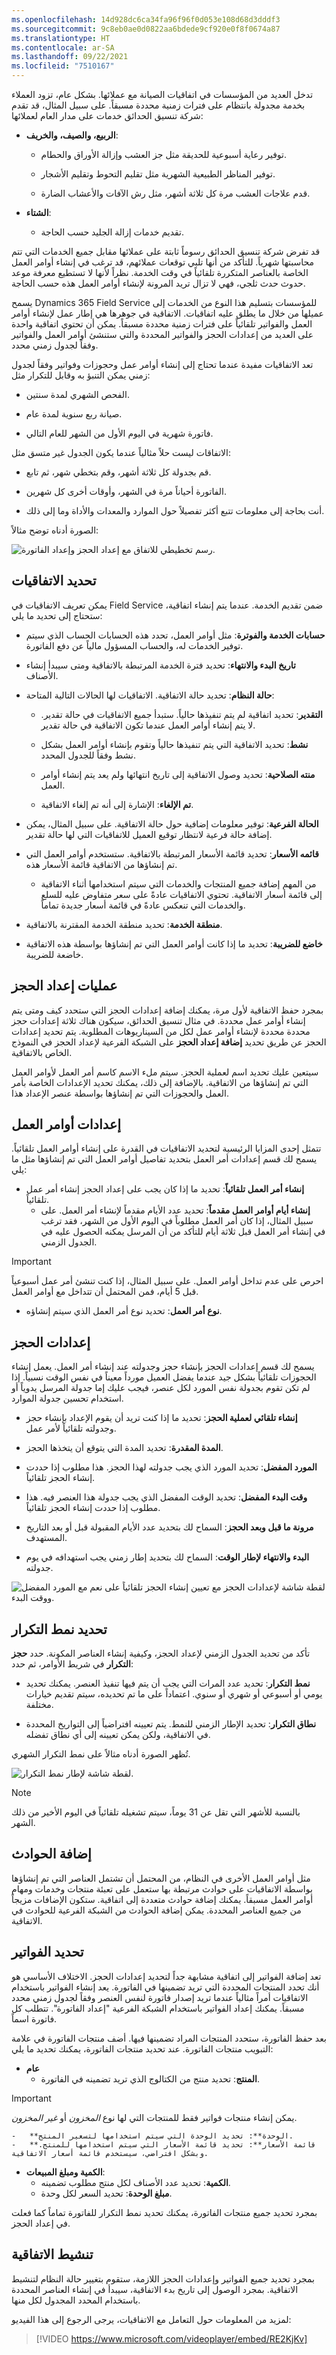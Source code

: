 ```yaml
---
ms.openlocfilehash: 14d928dc6ca34fa96f96f0d053e108d68d3dddf3
ms.sourcegitcommit: 9c8eb0ae0d0822aa6bdede9cf920e0f8f0674a87
ms.translationtype: HT
ms.contentlocale: ar-SA
ms.lasthandoff: 09/22/2021
ms.locfileid: "7510167"
---
```

تدخل العديد من المؤسسات في اتفاقيات الصيانة مع عملائها. بشكل عام، تزود العملاء بخدمة مجدولة بانتظام على فترات زمنية محددة مسبقاً. على سبيل المثال، قد تقدم شركة تنسيق الحدائق خدمات على مدار العام لعملائها:

-   **الربيع، والصيف، والخريف**:

    -   توفير رعاية أسبوعية للحديقة مثل جز العشب وإزالة الأوراق والحطام.

    -   توفير المناظر الطبيعية الشهرية مثل تقليم التحوط وتقليم الأشجار.

    -   قدم علاجات العشب مرة كل ثلاثة أشهر، مثل رش الآفات والأعشاب الضارة.

-   **الشتاء**:

    -   تقديم خدمات إزالة الجليد حسب الحاجة.

قد تفرض شركة تنسيق الحدائق رسوماً ثابتة على عملائها مقابل جميع الخدمات التي تتم محاسبتها شهرياً. للتأكد من أنها تلبي توقعات عملائهم، قد ترغب في إنشاء أوامر العمل الخاصة بالعناصر المتكررة تلقائياً في وقت الخدمة. نظراً لأنها لا تستطيع معرفة موعد حدوث حدث ثلجي، فهي لا تزال تريد المرونة لإنشاء أوامر العمل هذه حسب الحاجة.

يسمح Dynamics 365 Field Service للمؤسسات بتسليم هذا النوع من الخدمات إلى عميلها من خلال ما يطلق عليه اتفاقيات. الاتفاقية في جوهرها هي إطار عمل لإنشاء أوامر العمل والفواتير تلقائياً على فترات زمنية محددة مسبقاً. يمكن أن تحتوي اتفاقية واحدة على العديد من إعدادات الحجز والفواتير المحددة والتي ستنشئ أوامر العمل والفواتير وفقاً لجدول زمني محدد.

تعد الاتفاقيات مفيدة عندما تحتاج إلى إنشاء أوامر عمل وحجوزات وفواتير وفقاً لجدول زمني يمكن التنبؤ به وقابل للتكرار مثل:

-   الفحص الشهري لمدة سنتين.

-   صيانة ربع سنوية لمدة عام.

-   فاتورة شهرية في اليوم الأول من الشهر للعام التالي.

الاتفاقات ليست حلاً مثالياً عندما يكون الجدول غير متسق مثل:

-   قم بجدولة كل ثلاثة أشهر، وقم بتخطي شهر، ثم تابع.

-   الفاتورة أحياناً مرة في الشهر، وأوقات أخرى كل شهرين.

-   أنت بحاجة إلى معلومات تتبع أكثر تفصيلاً حول الموارد والمعدات والأداة وما إلى ذلك.

الصورة أدناه توضح مثالاً:

![رسم تخطيطي للاتفاق مع إعداد الحجز وإعداد الفاتورة.](../media/WO-Unit5-1.png)

## <a name="defining-agreements"></a>تحديد الاتفاقيات

يمكن تعريف الاتفاقيات في Field Service ضمن تقديم الخدمة. عندما يتم إنشاء اتفاقية، ستحتاج إلى تحديد ما يلي:

-   **حسابات الخدمة والفوترة**: مثل أوامر العمل، تحدد هذه الحسابات الحساب الذي سيتم توفير الخدمات له، والحساب المسؤول مالياً عن دفع الفاتورة.

-   **تاريخ البدء والانتهاء**: تحديد فترة الخدمة المرتبطة بالاتفاقية ومتى سيبدأ إنشاء الأصناف.

-   **حالة النظام**: تحديد حالة الاتفاقية. الاتفاقيات لها الحالات التالية المتاحة:

    -   **التقدير**: تحديد اتفاقية لم يتم تنفيذها حالياً. ستبدأ جميع الاتفاقيات في حالة تقدير. لا يتم إنشاء أوامر العمل عندما تكون الاتفاقية في حالة تقدير.

    -   **نشط**: تحديد الاتفاقية التي يتم تنفيذها حالياً وتقوم بإنشاء أوامر العمل بشكل نشط وفقاً للجدول المحدد.

    -   **منته الصلاحية**: تحديد وصول الاتفاقية إلى تاريخ انتهائها ولم يعد يتم إنشاء أوامر العمل.

    -   **تم الإلغاء**: الإشارة إلى أنه تم إلغاء الاتفاقية.

-   **الحالة الفرعية**: توفير معلومات إضافية حول حالة الاتفاقية. على سبيل المثال، يمكن إضافة حالة فرعية لانتظار توقيع العميل للاتفاقيات التي لها حالة تقدير.

-   **قائمه الأسعار**: تحديد قائمة الأسعار المرتبطة بالاتفاقية. ستستخدم أوامر العمل التي تم إنشاؤها من الاتفاقية قائمة الأسعار هذه.

    -   من المهم إضافة جميع المنتجات والخدمات التي سيتم استخدامها أثناء الاتفاقية إلى قائمة أسعار الاتفاقية. تحتوي الاتفاقيات عادةً على سعر متفاوض عليه للسلع والخدمات التي تنعكس عادةً في قائمة أسعار جديدة تماماً.

-   **منطقة الخدمة**: تحديد منطقة الخدمة المقترنة بالاتفاقية.

-   **خاضع للضريبة**: تحديد ما إذا كانت أوامر العمل التي تم إنشاؤها بواسطة هذه الاتفاقية خاضعة للضريبة.

## <a name="booking-setups"></a>عمليات إعداد الحجز

بمجرد حفظ الاتفاقية لأول مرة، يمكنك إضافة إعدادات الحجز التي ستحدد كيف ومتى يتم إنشاء أوامر عمل محددة. في مثال تنسيق الحدائق، سيكون هناك ثلاثة إعدادات حجز محددة محددة لإنشاء أوامر عمل لكل من السيناريوهات المطلوبة. يتم تحديد إعدادات الحجز عن طريق تحديد **إضافة إعداد الحجز** على الشبكة الفرعية لإعداد الحجز في النموذج الخاص بالاتفاقية.

سيتعين عليك تحديد اسم لعملية الحجز. سيتم ملء الاسم كاسم أمر العمل لأوامر العمل التي تم إنشاؤها من الاتفاقية. بالإضافة إلى ذلك، يمكنك تحديد الإعدادات الخاصة بأمر العمل والحجوزات التي تم إنشاؤها بواسطة عنصر الإعداد هذا.

## <a name="work-order-settings"></a>إعدادات أوامر العمل

تتمثل إحدى المزايا الرئيسية لتحديد الاتفاقيات في القدرة على إنشاء أوامر العمل تلقائياً. يسمح لك قسم إعدادات أمر العمل بتحديد تفاصيل أوامر العمل التي تم إنشاؤها مثل ما يلي:

-   **إنشاء أمر العمل تلقائياً**: تحديد ما إذا كان يجب على إعداد الحجز إنشاء أمر عمل تلقائياً. 
    -   **إنشاء أيام أوامر العمل مقدماً**: تحديد عدد الأيام مقدماً لإنشاء أمر العمل. على سبيل المثال، إذا كان أمر العمل مطلوباً في اليوم الأول من الشهر، فقد ترغب في إنشاء أمر العمل قبل ثلاثة أيام للتأكد من أن المرسل يمكنه الحصول عليه في الجدول الزمني.

> [!IMPORTANT] 
> احرص على عدم تداخل أوامر العمل. على سبيل المثال، إذا كنت تنشئ أمر عمل أسبوعياً قبل 5 أيام، فمن المحتمل أن تتداخل مع أوامر العمل.

-   **نوع أمر العمل**: تحديد نوع أمر العمل الذي سيتم إنشاؤه.

## <a name="booking-settings"></a>إعدادات الحجز

يسمح لك قسم إعدادات الحجز بإنشاء حجز وجدولته عند إنشاء أمر العمل. يعمل إنشاء الحجوزات تلقائياً بشكل جيد عندما يفضل العميل مورداً معيناً في نفس الوقت نسبياً. إذا لم تكن تقوم بجدولة نفس المورد لكل عنصر، فيجب عليك إما جدولة المرسل يدوياً أو استخدام تحسين جدولة الموارد.

-   **إنشاء تلقائي لعملية الحجز**: تحديد ما إذا كنت تريد أن يقوم الإعداد بإنشاء حجز وجدولته تلقائياً لأمر عمل.

-   **المدة المقدرة**: تحديد المدة التي يتوقع أن يتخذها الحجز.

-   **المورد المفضل**: تحديد المورد الذي يجب جدولته لهذا الحجز. هذا مطلوب إذا حددت إنشاء الحجز تلقائياً.

-   **وقت البدء المفضل**: تحديد الوقت المفضل الذي يجب جدولة هذا العنصر فيه. هذا مطلوب إذا حددت إنشاء الحجز تلقائياً.

-   **مرونة ما قبل وبعد الحجز**: السماح لك بتحديد عدد الأيام المقبولة قبل أو بعد التاريخ المستهدف.

-   **البدء والانتهاء لإطار الوقت**: السماح لك بتحديد إطار زمني يجب استهدافه في يوم جدولته.

![لقطة شاشة لإعدادات الحجز مع تعيين إنشاء الحجز تلقائياً على نعم مع المورد المفضل ووقت البدء.](../media/WO-Unit5-2.png)

## <a name="defining-a-recurrence-pattern"></a>تحديد نمط التكرار

تأكد من تحديد الجدول الزمني لإعداد الحجز، وكيفية إنشاء العناصر المكونة. حدد **حجز التكرار** في شريط الأوامر، ثم حدد:

-   **نمط التكرار**: تحديد عدد المرات التي يجب أن يتم فيها تنفيذ العنصر. يمكنك تحديد يومي أو أسبوعي أو شهري أو سنوي. اعتماداً على ما تم تحديده، سيتم تقديم خيارات مختلفة.

-   **نطاق التكرار**: تحديد الإطار الزمني للنمط. يتم تعيينه افتراضياً إلى التواريخ المحددة في الاتفاقية، ولكن يمكن تعيينه إلى أي نطاق تفضله.

تُظهر الصورة أدناه مثالاً على نمط التكرار الشهري.

![لقطة شاشة لإطار نمط التكرار.](../media/WO-Unit5-3.png)

> [!Note] 
> بالنسبة للأشهر التي تقل عن 31 يوماً، سيتم تشغيله تلقائياً في اليوم الأخير من ذلك الشهر.

## <a name="adding-incidents"></a>إضافة الحوادث

مثل أوامر العمل الأخرى في النظام، من المحتمل أن تشتمل العناصر التي تم إنشاؤها بواسطة الاتفاقيات على حوادث مرتبطة بها ستعمل على تعبئة منتجات وخدمات ومهام أوامر العمل مسبقاً. يمكنك إضافة حوادث متعددة إلى اتفاقية. ستكون الإضافات مزيجاً من جميع العناصر المحددة. يمكن إضافة الحوادث من الشبكة الفرعية للحوادث في الاتفاقية.

## <a name="defining-invoices"></a>تحديد الفواتير

تعد إضافة الفواتير إلى اتفاقية مشابهة جداً لتحديد إعدادات الحجز. الاختلاف الأساسي هو أنك تحدد المنتجات المحددة التي تريد تضمينها في الفاتورة. يعد إنشاء الفواتير باستخدام الاتفاقيات أمراً مثالياً عندما تريد إصدار فاتورة لنفس العنصر وفقاً لجدول زمني محدد مسبقاً. يمكنك إعداد الفواتير باستخدام الشبكة الفرعية "إعداد الفاتورة". تتطلب كل فاتورة اسماً.

بعد حفظ الفاتورة، ستحدد المنتجات المراد تضمينها فيها. أضف منتجات الفاتورة في علامة التبويب منتجات الفاتورة. عند تحديد منتجات الفاتورة، يمكنك تحديد ما يلي:

-   **عام**
    -   **المنتج**: تحديد منتج من الكتالوج الذي تريد تضمينه في الفاتورة.

> [!IMPORTANT]
> يمكن إنشاء منتجات فواتير فقط للمنتجات التي لها نوع *المخزون* أو *غير المخزون*.

    -   **الوحدة**: تحديد الوحدة التي سيتم استخدامها لتسعير المنتج.
    -   **قائمة الأسعار**: تحديد قائمة الأسعار التي سيتم استخدامها للمنتج. وبشكل افتراضي، سيستخدم قائمة أسعار الاتفاقية.

-   **الكمية ومبلغ المبيعات**:
    -   **الكمية**: تحديد عدد الأصناف لكل منتج مطلوب تضمينه.
    -   **مبلغ الوحدة**: تحديد السعر لكل وحدة.

بمجرد تحديد جميع منتجات الفاتورة، يمكنك تحديد نمط التكرار للفاتورة تماماً كما فعلت في إعداد الحجز.

## <a name="activating-the-agreement"></a>تنشيط الاتفاقية

بمجرد تحديد جميع الفواتير وإعدادات الحجز اللازمة، ستقوم بتغيير حالة النظام لتنشيط الاتفاقية. بمجرد الوصول إلى تاريخ بدء الاتفاقية، سيبدأ في إنشاء العناصر المحددة باستخدام المحدد المجدول لكل منها.

لمزيد من المعلومات حول التعامل مع الاتفاقيات، يرجى الرجوع إلى هذا الفيديو:

> [!VIDEO https://www.microsoft.com/videoplayer/embed/RE2KjKv]
